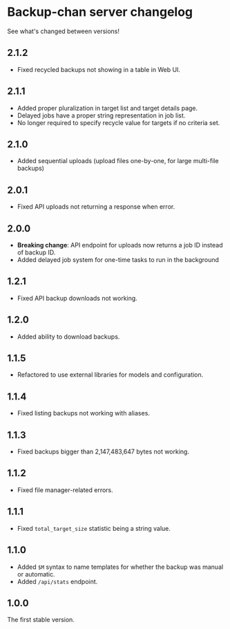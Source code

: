 # Backup-chan server changelog

See what's changed between versions!

## 2.1.2

* Fixed recycled backups not showing in a table in Web UI.

## 2.1.1

* Added proper pluralization in target list and target details page.
* Delayed jobs have a proper string representation in job list.
* No longer required to specify recycle value for targets if no criteria set.

## 2.1.0

* Added sequential uploads (upload files one-by-one, for large multi-file backups)

## 2.0.1

* Fixed API uploads not returning a response when error.

## 2.0.0

* **Breaking change**: API endpoint for uploads now returns a job ID instead of backup ID.
* Added delayed job system for one-time tasks to run in the background

## 1.2.1

* Fixed API backup downloads not working.

## 1.2.0

* Added ability to download backups.

## 1.1.5

* Refactored to use external libraries for models and configuration.

## 1.1.4

* Fixed listing backups not working with aliases.

## 1.1.3

* Fixed backups bigger than 2,147,483,647 bytes not working.

## 1.1.2

* Fixed file manager-related errors.

## 1.1.1

* Fixed `total_target_size` statistic being a string value.

## 1.1.0

* Added `$M` syntax to name templates for whether the backup was manual or automatic.
* Added `/api/stats` endpoint.

## 1.0.0

The first stable version.
